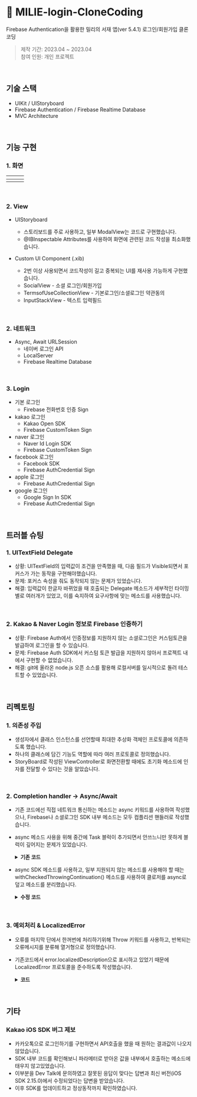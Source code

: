 # :pushpin: MILIE-login-CloneCoding
Firebase Authentication을 활용한 밀리의 서재 앱(ver 5.4.1) 로그인/회원가입 클론코딩
>제작 기간: 2023.04 ~ 2023.04</br>
>참여 인원: 개인 프로젝트

</br>

## 기술 스택
- UIKit / UIStoryboard
- Firebase Authentication / Firebase Realtime Database
- MVC Architecture


</br>


## 기능 구현
### 1. 화면
|<img src="" alt>|<img src="" alt>|<img src="" alt>|
|:--:|:--:|:--:|
| | | |


</br>


### 2. View

- UIStoryboard
  - 스토리보드를 주로 사용하고, 일부 ModalView는 코드로 구현했습니다.
  - @IBInspectable Attributes를 사용하여 화면에 관련된 코드 작성을 최소화했습니다.
  
- Custom UI Component (.xib)
  - 2번 이상 사용되면서 코드작성이 길고 중복되는 UI를 재사용 가능하게 구현했습니다.
  - SocialView - 소셜 로그인/회원가입
  - TermsofUseCollectionView - 기본로그인/소셜로그인 약관동의
  - InputStackView - 텍스트 입력필드


</br>


### 2. 네트워크  

- Async, Await URLSession
  - 네이버 로그인 API
  - LocalServer
  - Firebase Realtime Database


</br>


### 3. Login

- 기본 로그인
  - Firebase 전화번호 인증 Sign
- kakao 로그인
  - Kakao Open SDK
  - Firebase CustomToken Sign
- naver 로그인
  - Naver Id Login SDK
  - Firebase CustomToken Sign
- facebook 로그인
  - Facebook SDK
  - Firebase AuthCredential Sign
- apple 로그인
  - Firebase AuthCredential Sign
- google 로그인
  - Google Sign In SDK
  - Firebase AuthCredential Sign


</br>


## 트러블 슈팅
### 1. UITextField Delegate
  - 상황: UITextField의 입력값이 조건을 만족했을 때, 다음 필드가 Visible되면서 포커스가 가는 동작을 구현해야했습니다.
  - 문제: 포커스 속성을 줘도 동작되지 않는 문제가 있었습니다.
  - 해결: 입력값이 한글자 바뀌었을 때 호출되는 Delegate 메소드가 세부적인 타이밍 별로 여러개가 있었고, 이를 숙지하여 요구사항에 맞는 메소드를 사용했습니다.
  
</br>

### 2. Kakao & Naver Login 정보로 Firebase 인증하기
  - 상황: Firebase Auth에서 인증정보를 지원하지 않는 소셜로그인은 커스텀토큰을 발급하여 로그인을 할 수 있습니다.
  - 문제: Firebase Auth SDK에서 커스텀 토큰 발급을 지원하지 않아서 프로젝트 내에서 구현할 수 없었습니다.
  - 해결: git에 올라온 node.js 오픈 소스를 활용해 로컬서버를 일시적으로 돌려 테스트할 수 있었습니다.
  
  
</br>


## 리펙토링
### 1. 의존성 주입
- 생성자에서 클래스 인스턴스를 선언할때 최대한 추상화 객체인 프로토콜에 의존하도록 했습니다.
- 하나의 클래스에 담긴 기능도 역할에 따라 여러 프로토콜로 정의했습니다.
- StoryBoard로 작성된 ViewController로 화면전환할 때에도 초기화 메소드에 인자를 전달할 수 있다는 것을 알았습니다.
  
</br>

### 2. Completion handler -> Async/Await
- 기존 코드에선 직접 네트워크 통신하는 메소드는 async 키워드를 사용하여 작성했으나, Firebase나 소셜로그인 SDK 내부 메소드는 모두 컴플리션 핸들러로 작성했습니다.
- async 메소드 사용을 위해 중간에 Task 블럭이 추가되면서 안쓰느니만 못하게 블럭이 깊어지는 문제가 있었습니다.
    <details>
    <summary><b>기존 코드</b></summary>
    <div markdown="1">
    
    ~~~Swift
    //SocialLogin.swift
      //MARK: kakao 로그인
      func kakaoLogin(isLogin: Bool, completionHandler: @escaping ((Bool) -> Void)){
          //accessToken 요청
          self.requestKakaoToken(){accessToken in
              ...
              //회원정보 조회
              UserApi.shared.me(){ (user, error) in
                  //회원 여부 확인
                  ...
                  Task(priority: .userInitiated){
                      do{
                          //db에서 회원 여부 확인
                          if (try await self.dbNetworkManager?.selectWhereEmail(email: userEmail)?.filter({$0.value.id.rawValue == loginType.kakao.rawValue}).keys.first) == nil{
                            ...
                          }

                          //로컬서버에서 토큰 발급
                          guard let customToken = try await self.serverNetworkManager?.requestToken(accessToken: accessToken!) else {return}

                          //로그인
                          self.firebaseLogin?.customLogin(customToken: customToken){result in
                              if result{
                                  completionHandler(true)
                              }
                          }
                        }
                  }
              }
          }
      }
    ~~~
      
    </div>
    </details>
    
- async SDK 메소드를 사용하고, 일부 지원되지 않는 메소드를 사용해야 할 때는 withCheckedThrowingContinuation() 메소드를 사용하여 클로저를 async로 덮고 메소드를 분리했습니다.
    <details>
    <summary><b>수정 코드</b></summary>
    <div markdown="1">
    
    ~~~Swift
    //SocialLogin.swift
      func kakaoLogin(isLogin: Bool) async throws{
        //accessToken 요청
        let accessToken = try await requestKakaoToken()
        //회원정보 조회
        let kakaoAccount = try await requestKakaoAccount()
        
        //db에서 회원 여부 확인
        if (try await self.dbNetworkManager?.selectWhereEmail(email: userEmail)?.filter({$0.value.id == loginType.kakao.rawValue}).keys.first) == nil{
          ...
        }
        //회원가입 정보가 있음
        if !isLogin{
            throw LoginError.foundJoinData(key: "카카오 계정")
        }

        //로컬서버에서 토큰 발급
        guard let customToken = try await self.serverNetworkManager?.requestToken(loginType: loginType.kakao, accessToken: accessToken) else {return}

        //로그인
        try await self.firebaseLogin?.customLogin(customToken: customToken)
    }
    ~~~
    
    ~~~Swift
    //SocialLogin.swift
        internal func requestKakaoAccount() async throws -> Account?{
        return try await withCheckedThrowingContinuation{continuation in
            UserApi.shared.me(){ (user, error) in
                if let error = error {
                    continuation.resume(throwing: error)
                }
                continuation.resume(returning: user?.kakaoAccount)
            }
        }
    }
    ~~~
      
    </div>
    </details>
    
</br>

### 3. 예외처리 & LocalizedError
- 오류를 마지막 단에서 한꺼번에 처리하기위해 Throw 키워드를 사용하고, 반복되는 오류메시지를 분류해 열거형으로 정의했습니다.
- 기존코드에서 error.localizedDescription으로 표시하고 있었기 때문에 LocalizedError 프로토콜을 준수하도록 작성했습니다.
    <details>
    <summary><b>코드</b></summary>
    <div markdown="1">
    
    ~~~Swift
    //  LoginError.swift
      extension LoginError:  LocalizedError{
          public var errorDescription: String?{
              switch self{
              case .nilData(key: let key):
                  return NSLocalizedString("\(key) 값이 없습니다.", comment: "")
              case .discrepancyData(key: let key):
                  return NSLocalizedString("\(key) 값이 일치하지 않습니다.", comment: "")
              case .notFoundLoginData:
                  return NSLocalizedString("아이디 또는 비밀번호가 일치하지 않습니다.", comment: "")
              case .notFoundSocialJoinData(key: let key):
                  return NSLocalizedString("\(key) 계정으로 가입 된 정보가 없습니다.", comment: "")
              case .foundJoinData(key: let key):
                  return NSLocalizedString("이미 가입된 \(key) 입니다.", comment: "")
              case .notInstalledApp(key: let key):
                  return NSLocalizedString("\(key)이 설치되지 않았습니다.", comment: "")
              case .requestAgain(key: let key):
                  return NSLocalizedString(key, comment: "")
              }
          }
      }
    ~~~
      
    </div>
    </details>


</br>


## 기타
### Kakao iOS SDK 버그 제보
- 카카오톡으로 로그인하기를 구현하면서 API호출을 했을 때 원하는 결과값이 나오지 않았습니다.
- SDK 내부 코드를 확인해보니 파라메터로 받아온 값을 내부에서 호출하는 메소드에 태우지 않고있었습니다.
- 이부분을 Dev Talk에 문의하였고 잘못된 응답이 맞다는 답변과 최신 버전(iOS SDK 2.15.0)에서 수정되었다는 답변을 받았습니다.
- 이후 SDK를 업데이트하고 정상동작까지 확인하였습니다.
